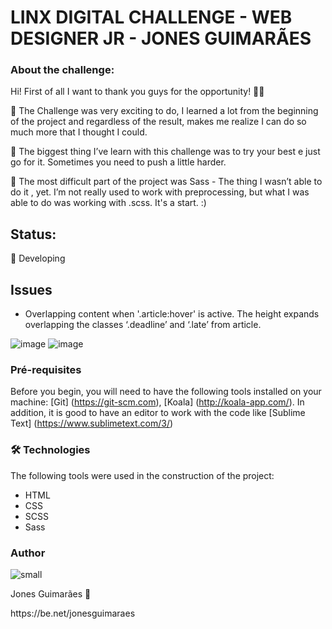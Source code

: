 #  LINX DIGITAL CHALLENGE - WEB DESIGNER JR - JONES GUIMARÃES


### About the challenge:
Hi! First of all I want to thank you guys for the opportunity! 🙏🏻

🚀  The Challenge was very exciting to do, I learned a lot from the beginning of the project and regardless of the result, makes me realize I can do so much more that I thought I could.

🧠 The biggest thing I’ve learn with this challenge was to try your best e just go for it. Sometimes you need to push a little harder.

🧩 The most difficult part of the project was Sass - The thing I wasn’t able to do it , yet. I’m not really used to work with preprocessing, but what I was able to do was working with .scss. It's a start. :)


## Status:
 🚧  Developing 

## Issues

- Overlapping content when '.article:hover' is active. The height expands overlapping the classes ‘.deadline’ and ‘.late’ from article.

![image](https://user-images.githubusercontent.com/34107249/118372970-92ec3500-b58a-11eb-8a71-865c7500b362.png)
![image](https://user-images.githubusercontent.com/34107249/118372979-9da6ca00-b58a-11eb-9e16-0f9497c707bc.png)


### Pré-requisites

Before you begin, you will need to have the following tools installed on your machine: [Git] (https://git-scm.com), [Koala] (http://koala-app.com/). In addition, it is good to have an editor to work with the code like [Sublime Text] (https://www.sublimetext.com/3/)


### 🛠 Technologies
The following tools were used in the construction of the project:

- HTML
- CSS
- SCSS
- Sass


### Author
![small](https://user-images.githubusercontent.com/34107249/118373338-aef0d600-b58c-11eb-89ce-73fa4b344d57.jpg)
<p> Jones Guimarães 🚀</p>
https://be.net/jonesguimaraes
 
